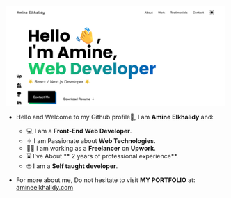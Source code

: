 ![portfolio image](image.png)
- Hello and Welcome to my Github profile👋, I am **Amine Elkhalidy** and:
  - ‍💻 I am a **Front-End Web Developer**.
  - ⚛️ I am Passionate about **Web Technologies**.
  - 👨‍💻 I am working as a **Freelancer** on **Upwork**.
  - ⌛ I've About ** 2 years of professional experience**.
  - 🤓 I am a **Self taught developer**.
 
 - For more about me, Do not hesitate to visit **MY PORTFOLIO** at: [amineelkhalidy.com](https://www.amineelkhalidy.com)

   




